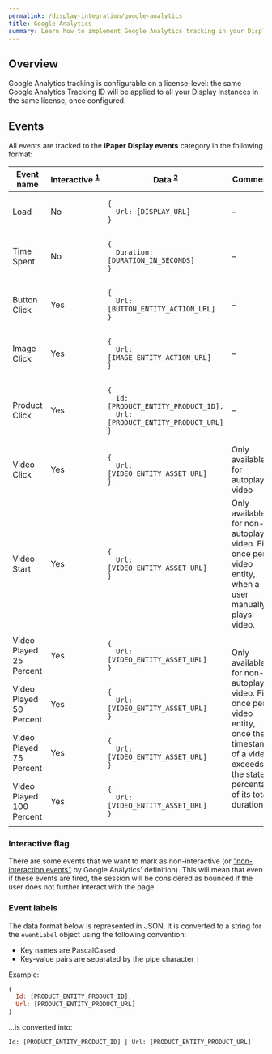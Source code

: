 ```yaml
---
permalink: /display-integration/google-analytics
title: Google Analytics
summary: Learn how to implement Google Analytics tracking in your Display
---
```


## Overview

Google Analytics tracking is configurable on a license-level: the same Google Analytics Tracking ID will be applied to all your Display instances in the same license, once configured.

## Events

All events are tracked to the **iPaper Display events** category in the following format:

<table>
	<thead>
		<tr>
			<th>Event name</th>
			<th>Interactive&nbsp;<sup><a href="#interactive-flag">1</a></sup></th>
			<th>Data&nbsp;<sup><a href="#event-labels">2</a></sup></th>
			<th>Comments</th>
		</tr>
	</thead>
	<tbody>
		<tr>
			<td>Load</td>
			<td>No</td>
			<td><pre><code>{
  Url: [DISPLAY_URL]
}</code></pre></td>
			<td>&ndash;</td>
		</tr>
		<tr>
			<td>Time Spent</td>
			<td>No</td>
			<td><pre><code>{
  Duration: [DURATION_IN_SECONDS]
}</code></pre></td>
			<td>&ndash;</td>
		</tr>
		<tr>
			<td>Button Click</td>
			<td>Yes</td>
			<td><pre><code>{
  Url: [BUTTON_ENTITY_ACTION_URL]
}</code></pre></td>
			<td>&ndash;</td>
		</tr>
		<tr>
			<td>Image Click</td>
			<td>Yes</td>
			<td><pre><code>{
  Url: [IMAGE_ENTITY_ACTION_URL]
}</code></pre></td>
			<td>&ndash;</td>
		</tr>
		<tr>
			<td>Product Click</td>
			<td>Yes</td>
			<td><pre><code>{
  Id: [PRODUCT_ENTITY_PRODUCT_ID],
  Url: [PRODUCT_ENTITY_PRODUCT_URL]
}</code></pre></td>
			<td>&ndash;</td>
		</tr>
		<tr>
			<td>Video Click</td>
			<td>Yes</td>
			<td><pre><code>{
  Url: [VIDEO_ENTITY_ASSET_URL]
}</code></pre></td>
			<td>Only available for autoplaying video</td>
		</tr>
		<tr>
			<td>Video Start</td>
			<td>Yes</td>
			<td><pre><code>{
  Url: [VIDEO_ENTITY_ASSET_URL]
}</code></pre></td>
			<td>Only available for non-autoplaying video. Fires once per video entity, when a user manually plays video.</td>
		</tr>
		<tr>
			<td>Video Played 25 Percent</td>
			<td>Yes</td>
			<td><pre><code>{
  Url: [VIDEO_ENTITY_ASSET_URL]
}</code></pre></td>
			<td rowspan="4">Only available for non-autoplaying video. Fires once per video entity, once the timestamp of a video exceeds the stated percentage of its total duration.</td>
		</tr>
		<tr>
			<td>Video Played 50 Percent</td>
			<td>Yes</td>
			<td><pre><code>{
  Url: [VIDEO_ENTITY_ASSET_URL]
}</code></pre></td>
		</tr>
		<tr>
			<td>Video Played 75 Percent</td>
			<td>Yes</td>
			<td><pre><code>{
  Url: [VIDEO_ENTITY_ASSET_URL]
}</code></pre></td>
		</tr>
		<tr>
			<td>Video Played 100 Percent</td>
			<td>Yes</td>
			<td><pre><code>{
  Url: [VIDEO_ENTITY_ASSET_URL]
}</code></pre></td>
		</tr>
	</tbody>
</table>

### Interactive flag

There are some events that we want to mark as non-interactive (or ["non-interaction events"](https://developers.google.com/analytics/devguides/collection/analyticsjs/events?hl=da#non-interaction_events) by Google Analytics' definition). This will mean that even if these events are fired, the session will be considered as bounced if the user does not further interact with the page.

### Event labels

The data format below is represented in JSON. It is converted to a string for the `eventLabel` object using the following convention:

* Key names are PascalCased
* Key-value pairs are separated by the pipe character `|`

Example:

```javascript
{
  Id: [PRODUCT_ENTITY_PRODUCT_ID],
  Url: [PRODUCT_ENTITY_PRODUCT_URL]
}
```

&hellip;is converted into:

`Id: [PRODUCT_ENTITY_PRODUCT_ID] | Url: [PRODUCT_ENTITY_PRODUCT_URL] `